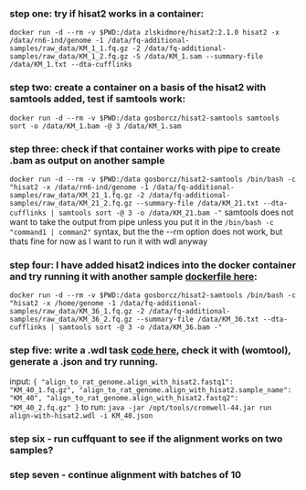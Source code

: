 ### step one: try if hisat2 works in a container:
`
docker run -d --rm -v $PWD:/data zlskidmore/hisat2:2.1.0 hisat2 -x /data/rn6-ind/genome -1 /data/fq-additional-samples/raw_data/KM_1_1.fq.gz -2 /data/fq-additional-samples/raw_data/KM_1_2.fq.gz -S /data/KM_1.sam --summary-file /data/KM_1.txt --dta-cufflinks
`

### step two: create a container on a basis of the hisat2 with samtools added, test if samtools work:
`
docker run -d --rm -v $PWD:/data gosborcz/hisat2-samtools samtools sort -o /data/KM_1.bam -@ 3 /data/KM_1.sam
`

### step three: check if that container works with pipe to create .bam as output on another sample
`
docker run -d --rm -v $PWD:/data gosborcz/hisat2-samtools /bin/bash -c "hisat2 -x /data/rn6-ind/genome -1 /data/fq-additional-samples/raw_data/KM_21_1.fq.gz -2 /data/fq-additional-samples/raw_data/KM_21_2.fq.gz --summary-file /data/KM_21.txt --dta-cufflinks | samtools sort -@ 3 -o /data/KM_21.bam -"
`
samtools does not want to take the output from pipe unless you put it in the `/bin/bash -c "command1 | comman2"` syntax, but the the --rm option does not work, but thats fine for now as I want to run it with wdl anyway

### step four: I have added hisat2 indices into the docker container and try running it with another sample [dockerfile here](https://github.com/gosborcz/workflows/blob/master/hisat2-samtools-dockerfile):
`
docker run -d --rm -v $PWD:/data gosborcz/hisat2-samtools /bin/bash -c "hisat2 -x /home/genome -1 /data/fq-additional-samples/raw_data/KM_36_1.fq.gz -2 /data/fq-additional-samples/raw_data/KM_36_2.fq.gz --summary-file /data/KM_36.txt --dta-cufflinks | samtools sort -@ 3 -o /data/KM_36.bam -"
`
### step five: write a .wdl task [code here](https://github.com/gosborcz/workflows/blob/master/align-with-hisat2-to-rat-genome), check it with (womtool), generate a .json and try running.
input:
`{
  "align_to_rat_genome.align_with_hisat2.fastq1": "KM_40_1.fq.gz",
  "align_to_rat_genome.align_with_hisat2.sample_name": "KM_40",
  "align_to_rat_genome.align_with_hisat2.fastq2": "KM_40_2.fq.gz"
}`
to run:
`java -jar /opt/tools/cromwell-44.jar run align-with-hisat2.wdl -i KM_40.json`

### step six - run cuffquant to see if the alignment works on two samples?


### step seven - continue alignment with batches of 10

